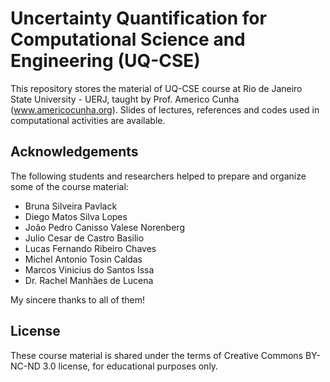 # Uncertainty Quantification for Computational Science and Engineering (UQ-CSE)

This repository stores the material of UQ-CSE course at Rio de Janeiro State University - UERJ, taught by Prof. Americo Cunha (www.americocunha.org). Slides of lectures, references and codes used in computational activities are available.

## Acknowledgements

The following students and researchers helped to prepare and organize some of the course material:
* Bruna Silveira Pavlack
* Diego Matos Silva Lopes
* João Pedro Canisso Valese Norenberg
* Julio Cesar de Castro Basilio
* Lucas Fernando Ribeiro Chaves
* Michel Antonio Tosin Caldas
* Marcos Vinicius do Santos Issa
* Dr. Rachel Manhães de Lucena

My sincere thanks to all of them!

## License

These course material is shared under the terms of Creative Commons BY-NC-ND 3.0 license, for educational purposes only.
